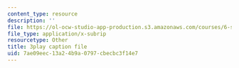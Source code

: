 ```yaml
---
content_type: resource
description: ''
file: https://ol-ocw-studio-app-production.s3.amazonaws.com/courses/6-s897-machine-learning-for-healthcare-spring-2019/7ae09eec13a24b9a0797cbecbc3f14e7_zYgkr0KfWM0.srt
file_type: application/x-subrip
resourcetype: Other
title: 3play caption file
uid: 7ae09eec-13a2-4b9a-0797-cbecbc3f14e7
---
```

